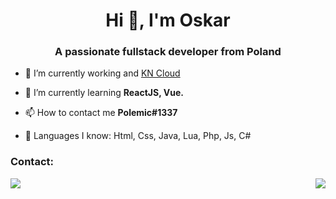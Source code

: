 <h1 align="center">Hi 👋, I'm Oskar</h1>
<h3 align="center">A passionate fullstack developer from Poland</h3>

- 🔭 I’m currently working and [KN Cloud](https://kn-cloud.pl)

- 🌱 I’m currently learning **ReactJS, Vue.**

- 📫 How to contact me **Polemic#1337**

- 🏴󠁧󠁢󠁥󠁮󠁧󠁿 Languages I know: Html, Css, Java, Lua, Php, Js, C#
### Contact:
<a href="https://discord.gg/C8dF6zkYff" align="left">
  <img src="https://discord.c99.nl/widget/theme-4/964938729724715008.png" align="right">
  <img src="https://discord.com/api/guilds/908864960698921000/widget.png?style=banner2"></a>
</a>
